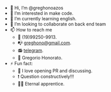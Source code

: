 - 👋 Hi, I’m @greghonoazos
- 👀 I’m interested in make code.
- 🌱 I’m currently learning english.
- 💞️ I’m looking to collaborate on back end team
- 📫 How to reach me 
  - 📱 (19)99250-9913.
  - 📭 greghono@gmail.com.
  - 📻 [telegram](https://t.me/greghono).
  - 🪪 Gregorio Honorato.
- ⚡ Fun fact:
  - 🎈 I love opening PR and discussing.
  - ❗️ Question constructively!!!
  - 🐦‍🔥 Eternal apprentice.

<!---
greghonoazos/greghonoazos is a ✨ special ✨ repository because its `README.md` (this file) appears on your GitHub profile.
You can click the Preview link to take a look at your changes.
--->
